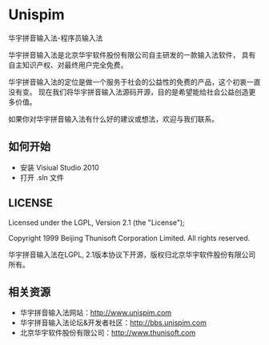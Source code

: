 ﻿# Unispim
华宇拼音输入法-程序员输入法

华宇拼音输入法是北京华宇软件股份有限公司自主研发的一款输入法软件，
具有自主知识产权、对最终用户完全免费。

华宇拼音输入法的定位是做一个服务于社会的公益性的免费的产品，这个初衷一直没有变。
现在我们将华宇拼音输入法源码开源，目的是希望能给社会公益创造更多价值。

如果你对华宇拼音输入法有什么好的建议或想法，欢迎与我们联系。

## 如何开始
- 安装 Visiual Studio 2010
- 打开 .sln 文件

## LICENSE
Licensed under the LGPL, Version 2.1 (the "License");

Copyright 1999 Beijing Thunisoft Corporation Limited.
All rights reserved.

华宇拼音输入法在LGPL, 2.1版本协议下开源，版权归北京华宇软件股份有限公司所有。

## 相关资源
- 华宇拼音输入法网站：http://www.unispim.com
- 华宇拼音输入法论坛&开发者社区：http://bbs.unispim.com
- 北京华宇软件股份有限公司：http://www.thunisoft.com

